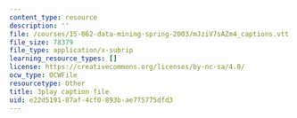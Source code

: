```yaml
---
content_type: resource
description: ''
file: /courses/15-062-data-mining-spring-2003/mJziV7sAZm4_captions.vtt
file_size: 78379
file_type: application/x-subrip
learning_resource_types: []
license: https://creativecommons.org/licenses/by-nc-sa/4.0/
ocw_type: OCWFile
resourcetype: Other
title: 3play caption file
uid: e22d5191-87af-4cf0-893b-ae775775dfd3
---
```

